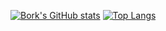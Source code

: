 
[![Bork's GitHub stats](https://github-readme-stats.vercel.app/api?username=Bork0038&show_icons=true&theme=onedark)](https://github.com/anuraghazra/github-readme-stats)
[![Top Langs](https://github-readme-stats.vercel.app/api/top-langs/?username=Bork0038&show_icons=true&theme=onedark)](https://github.com/anuraghazra/github-readme-stats)
